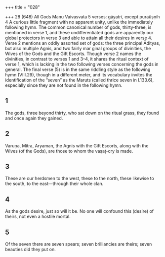 +++
title = "028"

+++
28 (648)
All Gods
Manu Vaivasvata
5 verses: gāyatrī, except puraüṣṇih 4
A curious little fragment with no apparent unity, unlike the immediately following  hymn. The common canonical number of gods, thirty-three, is mentioned in verse  1, and these undifferentiated gods are apparently our global protectors in verse 3  and able to attain all their desires in verse 4. Verse 2 mentions an oddly assorted set  of gods: the three principal Ādityas, but also multiple Agnis, and two fairly mar
ginal groups of divinities, the Wives of the Gods and the Gift Escorts. Though verse  2 names the divinities, in contrast to verses 1 and 3–4, it shares the ritual context of  verse 1, which is lacking in the two following verses concerning the gods in general.
The final verse (5) is in the same riddling style as the following hymn (VIII.29),  though in a different meter, and its vocabulary invites the identification of the  “seven” as the Maruts (called thrice seven in I.133.6), especially since they are not  found in the following hymn.
## 1
The gods, three beyond thirty, who sat down on the ritual grass,
they found and once again they gained.
## 2
Varuṇa, Mitra, Aryaman, the Agnis with the Gift Escorts,
along with the Wives (of the Gods), are those to whom the
vaṣaṭ-cry is made.
## 3
These are our herdsmen to the west, these to the north, these likewise to  the south,
to the east—through their whole clan.
## 4
As the gods desire, just so will it be. No one will confound this (desire) of  theirs,
not even a hostile mortal.
## 5
Of the seven there are seven spears; seven brilliancies are theirs;
seven beauties did they put on.